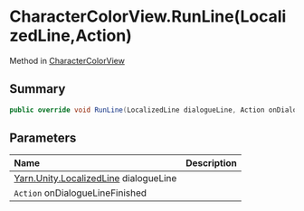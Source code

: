 # CharacterColorView.RunLine(LocalizedLine,Action)

Method in [CharacterColorView](/docs/api/csharp/yarn.unity.charactercolorview.md)

## Summary



```csharp
public override void RunLine(LocalizedLine dialogueLine, Action onDialogueLineFinished)
```

## Parameters

|Name|Description|
|:---|:---|
|[Yarn.Unity.LocalizedLine](/docs/api/csharp/yarn.unity.localizedline.md) dialogueLine||
|`Action` onDialogueLineFinished||

